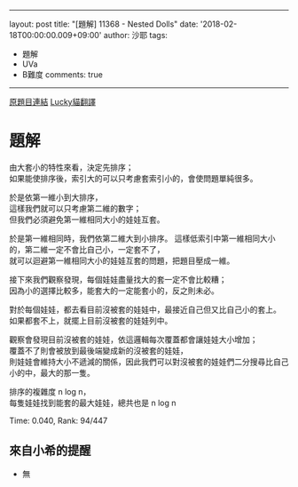 
---
layout: post
title: "[題解] 11368 - Nested Dolls"
date: '2018-02-18T00:00:00.009+09:00'
author: 沙耶
tags:
- 題解
- UVa
- B難度
comments: true
---

[原題目連結](https://uva.onlinejudge.org/index.php?option=com_onlinejudge&Itemid=8&category=24&page=show_problem&problem=2353)
[Lucky貓翻譯](http://luckycat.kshs.kh.edu.tw/homework/q11368.htm)

# 題解

由大套小的特性來看，決定先排序；  
如果能使排序後，索引大的可以只考慮套索引小的，會使問題單純很多。

於是依第一維小到大排序，  
這樣我們就可以只考慮第二維的數字；  
但我們必須避免第一維相同大小的娃娃互套。

於是第一維相同時，我們依第二維大到小排序。
這樣低索引中第一維相同大小的，第二維一定不會比自己小，一定套不了，  
就可以迴避第一維相同大小的娃娃互套的問題，把題目壓成一維。

接下來我們觀察發現，每個娃娃盡量找大的套一定不會比較糟；  
因為小的選擇比較多，能套大的一定能套小的，反之則未必。

對於每個娃娃，都去看目前沒被套的娃娃中，最接近自己但又比自己小的套上。  
如果都套不上，就擺上目前沒被套的娃娃列中。  

觀察會發現目前沒被套的娃娃，依這邏輯每次覆蓋都會讓娃娃大小增加；  
覆蓋不了則會被放到最後端變成新的沒被套的娃娃，  
則娃娃會維持大小不遞減的關係，因此我們可以對沒被套的娃娃們二分搜尋比自己小的中，最大的那一隻。

排序的複雜度 n log n，  
每隻娃娃找到能套的最大娃娃，總共也是 n log n

Time: 0.040, Rank: 94/447

## 來自小希的提醒

- 無